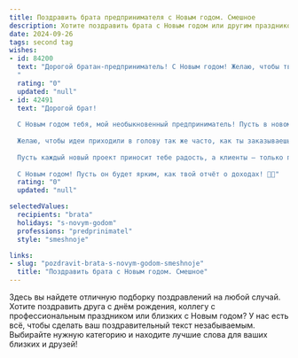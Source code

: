 ```yaml
---
title: Поздравить брата предпринимателя с Новым годом. Смешное
description: Хотите поздравить брата с Новым годом или другим праздником? Наш ИИ создаст незабываемое поздравление, а вы обязательно выделитесь среди других.  
date: 2024-09-26
tags: second tag
wishes:
- id: 84200
  text: "Дорогой братан-предприниматель! С Новым годом! Желаю, чтобы твой бизнес в новом году рос как на дрожжах, а прибыль лилась рекой (желательно, не сточной!). Пусть конкуренты лопаются от зависти, а клиенты стоят в очереди, готовые отдать за твои товары последние рубли (и даже немного больше, если ты совсем уж крут!).  Пусть фортуна тебе улыбается, а налоговая спит крепким сном!  С Новым годом, с новыми миллионами!
  "
  rating: "0"
  updated: "null"
- id: 42491
  text: "Дорогой брат!
  
  С Новым годом тебя, мой необыкновенный предприниматель! Пусть в новом году твой бизнес растёт как Рождественская ёлка – с каждым днём всё выше и пышнее! Чтобы прибыль свалилась на тебя, как снег на голову, а конкуренты остались на новогодние праздники без гирлянд и шапок-унитазов!
  
  Желаю, чтобы идеи приходили в голову так же часто, как ты заказываешь пиццу в офис! Пусть все твои планы сбываются быстрее, чем ты успеваешь разложить свои новогодние подарки!
  
  Пусть каждый новый проект приносит тебе радость, а клиенты – только позитив! А если кто-то начнёт спорить, помни: ты – предприниматель, а значит, всегда прав!
  
  С Новым годом! Пусть он будет ярким, как твой отчёт о доходах! 🍾🎉"
  rating: "0"
  updated: "null"

selectedValues:
  recipients: "brata"
  holidays: "s-novym-godom"
  professions: "predprinimatel"
  style: "smeshnoje"

links:
- slug: "pozdravit-brata-s-novym-godom-smeshnoje"
  title: "Поздравить брата с Новым годом. Смешное"
---
```


Здесь вы найдете отличную подборку поздравлений на любой случай.
Хотите поздравить друга с днём рождения, коллегу с профессиональным праздником или близких с Новым годом? У нас есть всё, чтобы сделать ваш поздравительный текст незабываемым. Выбирайте нужную категорию и находите лучшие слова для ваших близких и друзей!
